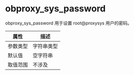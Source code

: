 # obproxy_sys_password

obproxy_sys_password 用于设置 root@proxysys 用户的密码。

|  属性    | 描述     |
|----------|---------|
| 参数类型 |   字符串类型      |
| 默认值   | 空字符串     |
| 取值范围 | 不涉及  |
